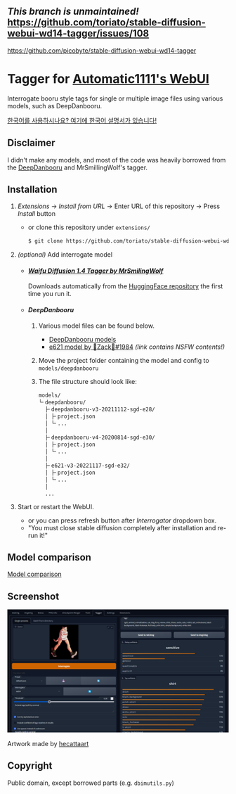 ***This branch is unmaintained!***
https://github.com/toriato/stable-diffusion-webui-wd14-tagger/issues/108
---
https://github.com/picobyte/stable-diffusion-webui-wd14-tagger


# Tagger for [Automatic1111's WebUI](https://github.com/AUTOMATIC1111/stable-diffusion-webui)
Interrogate booru style tags for single or multiple image files using various models, such as DeepDanbooru.

[한국어를 사용하시나요? 여기에 한국어 설명서가 있습니다!](README.ko.md)

## Disclaimer
I didn't make any models, and most of the code was heavily borrowed from the [DeepDanbooru](https://github.com/KichangKim/DeepDanbooru) and MrSmillingWolf's tagger.

## Installation
1. *Extensions* -> *Install from URL* -> Enter URL of this repository -> Press *Install* button
   - or clone this repository under `extensions/`
      ```sh
      $ git clone https://github.com/toriato/stable-diffusion-webui-wd14-tagger.git extensions/tagger
      ```

1. *(optional)* Add interrogate model
   - #### [*Waifu Diffusion 1.4 Tagger by MrSmilingWolf*](docs/what-is-wd14-tagger.md)
      Downloads automatically from the [HuggingFace repository](https://huggingface.co/SmilingWolf/wd-v1-4-vit-tagger) the first time you run it.

   - #### *DeepDanbooru*
      1. Various model files can be found below.
         - [DeepDanbooru models](https://github.com/KichangKim/DeepDanbooru/releases)
         - [e621 model by 🐾Zack🐾#1984](https://discord.gg/BDFpq9Yb7K)
            *(link contains NSFW contents!)*

      1. Move the project folder containing the model and config to `models/deepdanbooru`

      1. The file structure should look like:
         ```
         models/
         └╴deepdanbooru/
           ├╴deepdanbooru-v3-20211112-sgd-e28/
           │ ├╴project.json
           │ └╴...
           │
           ├╴deepdanbooru-v4-20200814-sgd-e30/
           │ ├╴project.json
           │ └╴...
           │
           ├╴e621-v3-20221117-sgd-e32/
           │ ├╴project.json
           │ └╴...
           │
           ...
         ```

1. Start or restart the WebUI.
   - or you can press refresh button after *Interrogator* dropdown box.
   - "You must close stable diffusion completely after installation and re-run it!"


## Model comparison
[Model comparison](docs/model-comparison.md)

## Screenshot
![Screenshot](docs/screenshot.png)

Artwork made by [hecattaart](https://vk.com/hecattaart?w=wall-89063929_3767)

## Copyright

Public domain, except borrowed parts (e.g. `dbimutils.py`)
